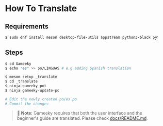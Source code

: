 # How To Translate

## Requirements

```bash
$ sudo dnf install meson desktop-file-utils appstream python3-black python3-pyflakes python3-mypy python3-pytest python3-pytest-timeout python3-gobject gtk4-devel
```

## Steps

```bash
$ cd Gameeky
$ echo "es" >> po/LINGUAS # e.g adding Spanish translation

$ meson setup _translate
$ cd _translate
$ ninja gameeky-pot
$ ninja gameeky-update-po

# Edit the newly created po/es.po
# Commit the changes
```

> 📝 **Note:** Gameeky requires that both the user interface and the beginner's guide are translated. Please check [docs/README.md](../docs/README.md).
